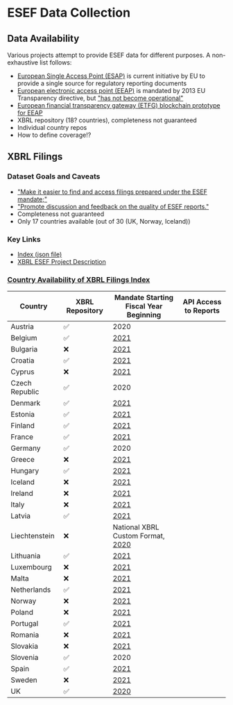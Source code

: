 # ESEF Data Collection

## Data Availability

Various projects attempt to provide ESEF data for different purposes. A non-exhaustive list follows:

- [European Single Access Point (ESAP)][esap] is current initiative by EU to provide a single source for regulatory reporting documents
- [European electronic access point (EEAP)][eu_comission_reporting_transparency_directive] is mandated by 2013 EU Transparency directive, but ["has not become operational"][eu_comission_reporting_transparency_directive]
- [European financial transparency gateway (ETFG) blockchain prototype for EEAP][eeap_prototype]
- XBRL repository (18? countries), completeness not guaranteed
- Individual country repos
- How to define coverage!?


## XBRL Filings

### Dataset Goals and Caveats

- ["Make it easier to find and access filings prepared under the ESEF mandate;"][xbrl_esef_repo_about]
- ["Promote discussion and feedback on the quality of ESEF reports."][xbrl_esef_repo_about]
- Completeness not guaranteed
- Only 17 countries available (out of 30 (UK, Norway, Iceland))

### Key Links

- [Index (json file)][xbrl_esef_repo_index]
- [XBRL ESEF Project Description][xbrl_esef_repo_blog]



### [Country Availability of XBRL Filings Index](https://filings.xbrl.org/about.html)

| Country | XBRL Repository | Mandate Starting Fiscal Year Beginning | API Access to Reports |
| -- | -- | -- | -- |
| Austria | ✅ | 2020 | |
| Belgium | ✅ | [2021][esef_postponement_index] | |
| Bulgaria | ❌ | [2021][esef_postponement_index] | |
| Croatia | ✅ | [2021][esef_postponement_index] | |
| Cyprus | ❌ | [2021][esef_postponement_index] | |
| Czech Republic | ✅ | 2020 | |
| Denmark | ✅ | [2021][esef_postponement_index] | | |
| Estonia | ✅ | [2021][esef_postponement_index] | |
| Finland | ✅ | [2021][esef_postponement_index] | |
| France | ✅ | [2021][esef_postponement_index] | |
| Germany | ✅ | 2020 | |
| Greece | ❌ | [2021][esef_postponement_index] | |
| Hungary | ✅ | [2021][esef_postponement_index] | |
| Iceland | ❌ | [2021][parseport_index] | |
| Ireland | ❌ | [2021][esef_postponement_index] | |
| Italy | ❌ | [2021][esef_postponement_index] | |
| Latvia | ✅ | [2021][esef_postponement_index] | |
| Liechtenstein | ❌ | National XBRL Custom Format, [2020][xbrl_liechtenstein] | |
| Lithuania | ✅ | [2021][esef_postponement_index] | |
| Luxembourg | ❌ | [2021][esef_postponement_index] | |
| Malta | ❌ | [2021][esef_postponement_index] | |
| Netherlands | ✅ | [2021][esef_postponement_index] | |
| Norway | ❌ | [2021][parseport_index] | |
| Poland | ❌ | [2021][esef_postponement_index] | |
| Portugal | ✅ | [2021][esef_postponement_index] | |
| Romania | ❌ | [2021][esef_postponement_index] | |
| Slovakia | ❌ | [2021][esef_postponement_index] | |
| Slovenia | ✅ | 2020 | |
| Spain | ✅ | [2021][esef_postponement_index] | |
| Sweden | ❌ | [2021][esef_postponement_index] | |
| UK | ✅ | [2020][uk_implementation_legal] | |

[xbrl_esef_repo_index]: https://filings.xbrl.org/index.json
[xbrl_esef_repo_blog]: https://www.xbrl.org/news/xbrl-international-launches-filings-xbrl-org-for-esef-filings/
[xbrl_esef_repo_about]: https://filings.xbrl.org/about.html
[uk_implementation_legal]: https://www.gov.uk/government/publications/european-single-electronic-format-esef-regulation-requirements-the-governments-position/the-uk-governments-position-on-the-effect-of-the-esef-regulation-on-the-directors-sign-off-of-accounts-of-uk-incorporated-users
[eu_comission_reporting_transparency_directive]: https://ec.europa.eu/info/business-economy-euro/company-reporting-and-auditing/company-reporting/transparency-requirements-listed-companies_en
[eeap_prototype]: https://eftg.eu/
[esef_postponement_index]: https://ec.europa.eu/info/publications/201211-esef-postponement_en
[parseport_index]: https://parseport.com/esef-postponement-information/
[xbrl_liechtenstein]: https://www.fma-li.li/de/aufsicht/bereich-versicherungen-und-vorsorgeeinrichtungen/versicherungsunternehmen/meldewesen-xbrl/nationale-xbrl-taxonomie.html
[esap]: https://ec.europa.eu/info/consultations/finance-2021-european-single-access-point_en
